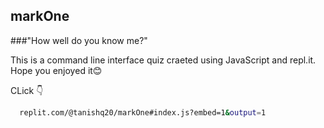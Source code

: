 ## markOne
###"How well do you know me?"

This is a command line interface quiz craeted using JavaScript and repl.it. Hope you enjoyed it😊

CLick 👇
```sh
  replit.com/@tanishq20/markOne#index.js?embed=1&output=1
```
